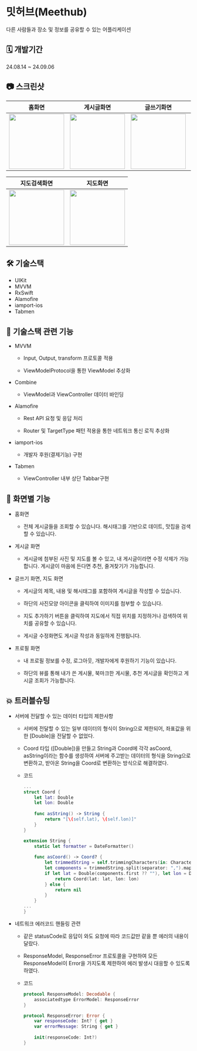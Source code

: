 # 밋허브(Meethub)
다른 사람들과 장소 및 정보를 공유할 수 있는 어플리케이션

## 🗓️ 개발기간

24.08.14 ~ 24.09.06

## 📷 스크린샷

|홈화면|게시글화면|글쓰기화면|프로핋화면|
|:-:|:-:|:-:|:-:|
|<img src="https://github.com/user-attachments/assets/14f9eda0-ff76-4c16-b6c7-8dc49f25ebbf" width="150"/>|<img src="https://github.com/user-attachments/assets/43ef0ffb-1e8a-4077-a76e-dd532113334a" width="150"/>|<img src="https://github.com/user-attachments/assets/4b65a014-21eb-4114-825c-0083e4f53734" width="150"/>|<img src="https://github.com/user-attachments/assets/63d08d63-2d21-4817-8061-ac6c89335837" width="150"/>|

|지도검색화면|지도화면|
|:-:|:-:|
|<img src="https://github.com/user-attachments/assets/9d5043d8-8b90-4d56-9ca2-0a36ef074f0d" width="150"/>|<img src="https://github.com/user-attachments/assets/a92e7edc-f184-477a-b41f-24947dcbf260" width="150"/>|





## 🛠️ 기술스택

* UIKit
* MVVM
* RxSwift
* Alamofire
* iamport-ios
* Tabmen

## 📌 기술스택 관련 기능

* MVVM
  * Input, Output, transform 프로토콜 적용

  * ViewModelProtocol을 통한 ViewModel 추상화

* Combine
  * ViewModel과 ViewController 데이터 바인딩

* Alamofire
  * Rest API 요청 및 응답 처리
    
  * Router 및 TargetType 패턴 적용을 통한 네트워크 통신 로직 추상화

* iamport-ios
  * 개발자 후원(결제기능) 구현

* Tabmen
  * ViewController 내부 상단 Tabbar구현

## 📱 화면별 기능

* 홈화면
  - 전체 게시글들을 조회할 수 있습니다. 해시태그를 기반으로 데이트, 맛집을 검색할 수 있습니다.

* 게시글 화면
  - 게시글에 첨부된 사진 및 지도를 볼 수 있고, 내 게시글이라면 수정 삭제가 가능합니다. 게시글이 마음에 든다면 추천, 줄겨찾기가 가능합니다.

* 글쓰기 화면, 지도 화면

  - 게시글의 제목, 내용 및 해시태그를 포함하여 게시글을 작성할 수 있습니다.
  
  - 하단의 사진모양 아이콘을 클릭하여 이미지를 첨부할 수 있습니다.
    
  - 지도 추가하기 버튼을 클릭하여 지도에서 직접 위치를 지정하거나 검색하여 위치를 공유할 수 있습니다.
    
  - 게시글 수정화면도 게시글 작성과 동일하게 진행됩니다.

* 프로필 화면
  - 내 프로필 정보를 수정, 로그아웃, 개발자에게 후원하기 기능이 있습니다.
    
  - 하단의 뷰를 통해 내가 쓴 게시물, 북마크한 게시물, 추천 게시글을 확인하고 게시글 조회가 가능합니다.

## 💥 트러블슈팅

* 서버에 전달할 수 있는 데이터 타입의 제한사항

  - 서버에 전달할 수 있는 일부 데이터의 형식이 String으로 제한되어, 좌표값을 위한 [Double]을 전달할 수 없었다.

  - Coord 타입 ([Double])을 만들고 String과 Coord에 각각 asCoord, asString이라는 함수를 생성하여 서버에 주고받는 데이터의 형식을 String으로 변환하고, 받아온 String을 Coord로 변환하는 방식으로 해결하였다.

  - 코드
    
    ```swift
    ...
    struct Coord {
        let lat: Double
        let lon: Double
        
        func asString() -> String {
            return "[\(self.lat), \(self.lon)]"
        }
    }
    
    extension String {
        static let formatter = DateFormatter()
        
        func asCoord() -> Coord? {
            let trimmedString = self.trimmingCharacters(in: CharacterSet(charactersIn: "[]"))
            let components = trimmedString.split(separator: ",").map { $0.trimmingCharacters(in: .whitespaces) }
            if let lat = Double(components.first ?? ""), let lon = Double(components.last ?? "") {
                return Coord(lat: lat, lon: lon)
            } else {
                return nil
            }
        }
    ...
    }
    ```
* 네트워크 에러코드 핸들링 관련

  - 같은 statusCode로 응답이 와도 요청에 따라 코드값만 같을 뿐 에러의 내용이 달랐다.

  - ResponseModel, ResponseError 프로토콜을 구현하여 모든 ResponseModel이 Error을 가지도록 제한하여 에러 발생시 대응할 수 있도록 하였다.
    
  - 코드
 
    ```swift
    protocol ResponseModel: Decodable {
        associatedtype ErrorModel: ResponseError
    }
    
    protocol ResponseError: Error {
        var responseCode: Int? { get }
        var errorMessage: String { get }
        
        init(responseCode: Int?)
    }
    ```

